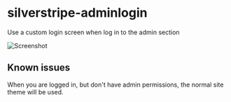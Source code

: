 silverstripe-adminlogin
=======================

Use a custom login screen when log in to the admin section

![Screenshot](https://raw.github.com/axyr/silverstripe-adminlogin/master/images/screenshot.png)

## Known issues
When you are logged in, but don't have admin permissions, the normal site theme will be used.

